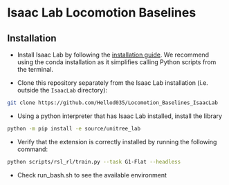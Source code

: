 # Isaac Lab Locomotion Baselines

## Installation

- Install Isaac Lab by following the [installation guide](https://isaac-sim.github.io/IsaacLab/main/source/setup/installation/index.html). We recommend using the conda installation as it simplifies calling Python scripts from the terminal.

- Clone this repository separately from the Isaac Lab installation (i.e. outside the `IsaacLab` directory):

```bash
git clone https://github.com/Hellod035/Locomotion_Baselines_IsaacLab
```

- Using a python interpreter that has Isaac Lab installed, install the library

```bash
python -m pip install -e source/unitree_lab
```

- Verify that the extension is correctly installed by running the following command:

```bash
python scripts/rsl_rl/train.py --task G1-Flat --headless
```

- Check run_bash.sh to see the available environment
